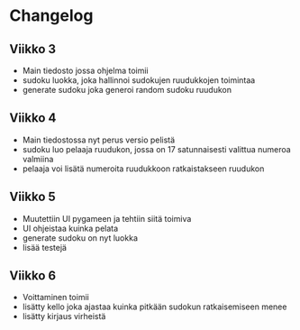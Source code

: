 # Changelog

## Viikko 3

- Main tiedosto jossa ohjelma toimii
- sudoku luokka, joka hallinnoi sudokujen ruudukkojen toimintaa
- generate sudoku joka generoi random sudoku ruudukon

## Viikko 4

- Main tiedostossa nyt perus versio pelistä
- sudoku luo pelaaja ruudukon, jossa on 17 satunnaisesti valittua numeroa valmiina
- pelaaja voi lisätä numeroita ruudukkoon ratkaistakseen ruudukon

## Viikko 5

- Muutettiin UI pygameen ja tehtiin siitä toimiva
- UI ohjeistaa kuinka pelata
- generate sudoku on nyt luokka
- lisää testejä

## Viikko 6

- Voittaminen toimii
- lisätty kello joka ajastaa kuinka pitkään sudokun ratkaisemiseen menee
- lisätty kirjaus virheistä
